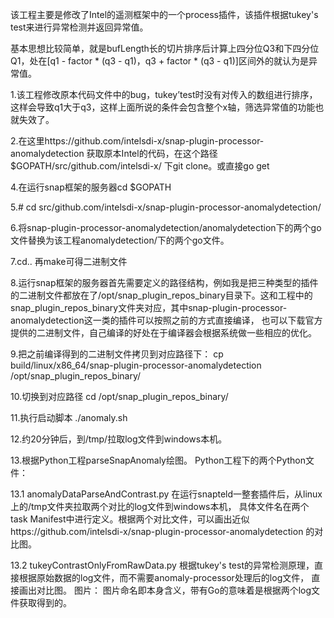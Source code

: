 该工程主要是修改了Intel的遥测框架中的一个process插件，该插件根据tukey's test来进行异常检测并返回异常值。

基本思想比较简单，就是bufLength长的切片排序后计算上四分位Q3和下四分位Q1，处在[q1 - factor * (q3 - q1)，q3 + factor * (q3 - q1)]区间外的就认为是异常值。

1.该工程修改原本代码文件中的bug，tukey’test时没有对传入的数组进行排序，这样会导致q1大于q3，这样上面所说的条件会包含整个x轴，筛选异常值的功能也就失效了。

2.在这里https://github.com/intelsdi-x/snap-plugin-processor-anomalydetection 获取原本Intel的代码，在这个路径$GOPATH/src/github.com/intelsdi-x/ 下git clone。或直接go get

4.在运行snap框架的服务器cd $GOPATH

5.# cd src/github.com/intelsdi-x/snap-plugin-processor-anomalydetection/

6.将snap-plugin-processor-anomalydetection/anomalydetection下的两个go文件替换为该工程anomalydetection/下的两个go文件。

7.cd.. 再make可得二进制文件

8.运行snap框架的服务器首先需要定义的路径结构，例如我是把三种类型的插件的二进制文件都放在了/opt/snap_plugin_repos_binary目录下。这和工程中的snap_plugin_repos_binary文件夹对应，其中snap-plugin-processor-anomalydetection这一类的插件可以按照之前的方式直接编译，
也可以下载官方提供的二进制文件，自己编译的好处在于编译器会根据系统做一些相应的优化。

9.把之前编译得到的二进制文件拷贝到对应路径下：
cp build/linux/x86_64/snap-plugin-processor-anomalydetection /opt/snap_plugin_repos_binary/

10.切换到对应路径
cd /opt/snap_plugin_repos_binary/

11.执行启动脚本
./anomaly.sh

12.约20分钟后，到/tmp/拉取log文件到windows本机。

13.根据Python工程parseSnapAnomaly绘图。
Python工程下的两个Python文件：

13.1 anomalyDataParseAndContrast.py  在运行snapteld一整套插件后，从linux上的/tmp文件夹拉取两个对比的log文件到windows本机，
具体文件名在两个task Manifest中进行定义。根据两个对比文件，可以画出近似https://github.com/intelsdi-x/snap-plugin-processor-anomalydetection 的对比图。

13.2 tukeyContrastOnlyFromRawData.py  根据tukey's test的异常检测原理，直接根据原始数据的log文件，而不需要anomaly-processor处理后的log文件，
直接画出对比图。
图片： 图片命名即本身含义，带有Go的意味着是根据两个log文件获取得到的。
